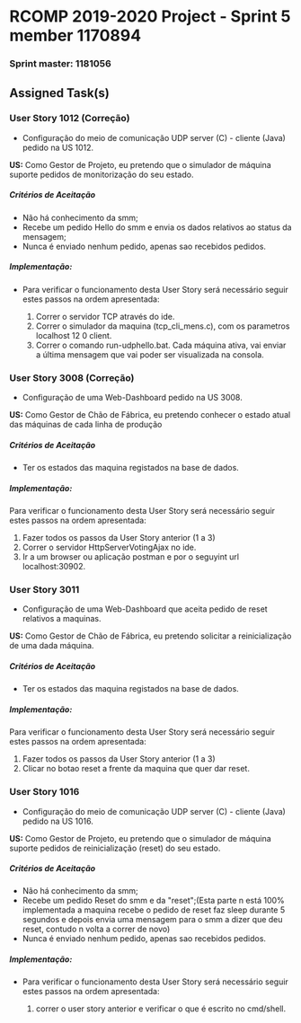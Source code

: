 RCOMP 2019-2020 Project - Sprint 5 member 1170894
=========================================
### Sprint master: 1181056 ###
## Assigned Task(s) ##

### User Story 1012 (Correção)

- Configuração do meio de comunicação UDP server (C) - cliente (Java) pedido na US 1012.

**US:** Como Gestor de Projeto, eu pretendo que o simulador de máquina suporte pedidos de monitorização do seu estado.

##### Critérios de Aceitação

- Não há conhecimento da smm;
- Recebe um pedido Hello do smm e envia os dados relativos ao status da mensagem;
- Nunca é enviado nenhum pedido, apenas sao recebidos pedidos.

##### Implementação:

* Para verificar o funcionamento desta User Story será necessário seguir estes passos na ordem apresentada:

	1. Correr o servidor TCP através do ide.
	2. Correr o simulador da maquina (tcp_cli_mens.c), com os parametros localhost 12 0 client.
	3. Correr o comando run-udphello.bat. Cada máquina ativa, vai enviar a última mensagem que vai poder ser visualizada na consola.



### User Story 3008 (Correção)

- Configuração de uma Web-Dashboard pedido na US 3008.

**US:** Como Gestor de Chão de Fábrica, eu pretendo conhecer o estado atual das máquinas de cada linha de produção

##### Critérios de Aceitação

- Ter os estados das maquina registados na base de dados.

##### Implementação:

Para verificar o funcionamento desta User Story será necessário seguir estes passos na ordem apresentada:

1. Fazer todos os passos da User Story anterior (1 a 3)
2. Correr o servidor HttpServerVotingAjax no ide.
3. Ir a um browser ou aplicação postman e por o seguyint url localhost:30902.



### User Story 3011

- Configuração de uma Web-Dashboard que aceita pedido de reset relativos a maquinas.

**US:** Como Gestor de Chão de Fábrica, eu pretendo solicitar a reinicialização de uma dada máquina.

##### Critérios de Aceitação

- Ter os estados das maquina registados na base de dados.

##### Implementação:

Para verificar o funcionamento desta User Story será necessário seguir estes passos na ordem apresentada:

1. Fazer todos os passos da User Story anterior (1 a 3)
2. Clicar no botao reset a frente da maquina que quer dar reset.




### User Story 1016

- Configuração do meio de comunicação UDP server (C) - cliente (Java) pedido na US 1016.

**US:** Como Gestor de Projeto, eu pretendo que o simulador de máquina suporte pedidos de reinicialização (reset) do seu estado.

##### Critérios de Aceitação

- Não há conhecimento da smm;
- Recebe um pedido Reset do smm e da "reset";(Esta parte n está 100% implementada a maquina recebe o pedido de reset faz sleep durante 5 segundos e depois envia uma mensagem para o smm a dizer que deu reset, contudo n volta a correr de novo)
- Nunca é enviado nenhum pedido, apenas sao recebidos pedidos.

##### Implementação:

* Para verificar o funcionamento desta User Story será necessário seguir estes passos na ordem apresentada:

	1. correr o user story anterior e verificar o que é escrito no cmd/shell.
